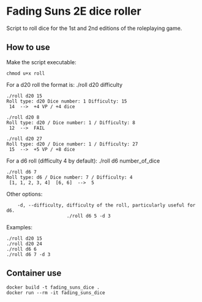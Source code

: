 # Fading Suns 2E dice roller

Script to roll dice for the 1st and 2nd editions of the roleplaying game.

## How to use

Make the script executable:
```shell
chmod u+x roll
```

For a d20 roll the format is: ./roll d20 difficulty
```shell
./roll d20 15
Roll type: d20 Dice number: 1 Difficulty: 15
 14  -->  +4 VP / +4 dice

./roll d20 8
Roll type: d20 / Dice number: 1 / Difficulty: 8
 12  -->  FAIL 

./roll d20 27
Roll type: d20 / Dice number: 1 / Difficulty: 27
 15  -->  +5 VP / +8 dice
```

For a d6 roll (difficulty 4 by default): ./roll d6 number_of_dice
```shell
./roll d6 7
Roll type: d6 / Dice number: 7 / Difficulty: 4
 [1, 1, 2, 3, 4]  [6, 6]  -->  5
```

Other options:
```
    -d, --difficulty, difficulty of the roll, particularly useful for d6.
                      ./roll d6 5 -d 3
```

Examples:
```shell
./roll d20 15
./roll d20 24
./roll d6 6
./roll d6 7 -d 3
```

## Container use

```shell
docker build -t fading_suns_dice .
docker run --rm -it fading_suns_dice
```